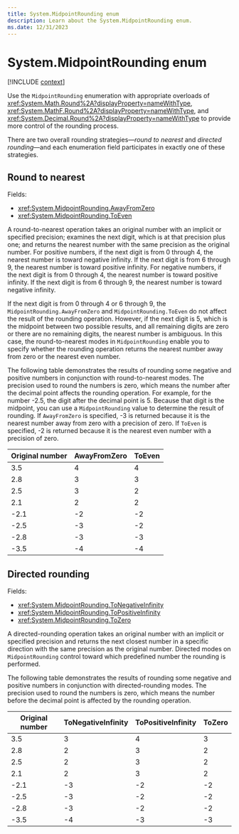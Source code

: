 ```yaml
---
title: System.MidpointRounding enum
description: Learn about the System.MidpointRounding enum.
ms.date: 12/31/2023
---
```

# System.MidpointRounding enum

[!INCLUDE [context](includes/context.md)]

Use the `MidpointRounding` enumeration with appropriate overloads of <xref:System.Math.Round%2A?displayProperty=nameWithType>, <xref:System.MathF.Round%2A?displayProperty=nameWithType>, and <xref:System.Decimal.Round%2A?displayProperty=nameWithType> to provide more control of the rounding process.

There are two overall rounding strategies&mdash;*round to nearest* and *directed rounding*&mdash;and each enumeration field participates in exactly one of these strategies.

## Round to nearest

Fields:

- <xref:System.MidpointRounding.AwayFromZero>
- <xref:System.MidpointRounding.ToEven>

A round-to-nearest operation takes an original number with an implicit or specified precision; examines the next digit, which is at that precision plus one; and returns the nearest number with the same precision as the original number. For positive numbers, if the next digit is from 0 through 4, the nearest number is toward negative infinity. If the next digit is from 6 through 9, the nearest number is toward positive infinity. For negative numbers, if the next digit is from 0 through 4, the nearest number is toward positive infinity. If the next digit is from 6 through 9, the nearest number is toward negative infinity.

If the next digit is from 0 through 4 or 6 through 9, the `MidpointRounding.AwayFromZero` and `MidpointRounding.ToEven` do not affect the result of the rounding operation. However, if the next digit is 5, which is the midpoint between two possible results, and all remaining digits are zero or there are no remaining digits, the nearest number is ambiguous. In this case, the round-to-nearest modes in `MidpointRounding` enable you to specify whether the rounding operation returns the nearest number away from zero or the nearest even number.

The following table demonstrates the results of rounding some negative and positive numbers in conjunction with round-to-nearest modes. The precision used to round the numbers is zero, which means the number after the decimal point affects the rounding operation. For example, for the number -2.5, the digit after the decimal point is 5. Because that digit is the midpoint, you can use a `MidpointRounding` value to determine the result of rounding. If `AwayFromZero` is specified, -3 is returned because it is the nearest number away from zero with a precision of zero. If `ToEven` is specified, -2 is returned because it is the nearest even number with a precision of zero.

| Original number | AwayFromZero | ToEven |
|-----------------|--------------|--------|
| 3.5             | 4            | 4      |
| 2.8             | 3            | 3      |
| 2.5             | 3            | 2      |
| 2.1             | 2            | 2      |
| -2.1            | -2           | -2     |
| -2.5            | -3           | -2     |
| -2.8            | -3           | -3     |
| -3.5            | -4           | -4     |

## Directed rounding

Fields:

- <xref:System.MidpointRounding.ToNegativeInfinity>
- <xref:System.MidpointRounding.ToPositiveInfinity>
- <xref:System.MidpointRounding.ToZero>

A directed-rounding operation takes an original number with an implicit or specified precision and returns the next closest number in a specific direction with the same precision as the original number. Directed modes on `MidpointRounding` control toward which predefined number the rounding is performed.

The following table demonstrates the results of rounding some negative and positive numbers in conjunction with directed-rounding modes. The precision used to round the numbers is zero, which means the number before the decimal point is affected by the rounding operation.

| Original number | ToNegativeInfinity | ToPositiveInfinity | ToZero |
|-----------------|--------------------|--------------------|--------|
| 3.5             | 3                  | 4                  | 3      |
| 2.8             | 2                  | 3                  | 2      |
| 2.5             | 2                  | 3                  | 2      |
| 2.1             | 2                  | 3                  | 2      |
| -2.1            | -3                 | -2                 | -2     |
| -2.5            | -3                 | -2                 | -2     |
| -2.8            | -3                 | -2                 | -2     |
| -3.5            | -4                 | -3                 | -3     |

